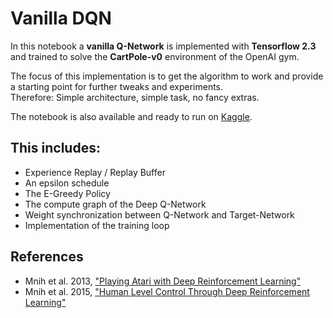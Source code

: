 # Vanilla DQN

In this notebook a **vanilla Q-Network** is implemented with **Tensorflow 2.3** and trained to solve the **CartPole-v0** environment of the OpenAI gym.

The focus of this implementation is to get the algorithm to work and provide a starting point for further tweaks and experiments.    
Therefore: Simple architecture, simple task, no fancy extras.

The notebook is also available and ready to run on [Kaggle](https://www.kaggle.comvanilla-dqn-cartpole-tensorflow-2-3).

## This includes:
* Experience Replay / Replay Buffer
* An epsilon schedule
* The E-Greedy Policy
* The compute graph of the Deep Q-Network
* Weight synchronization between Q-Network and Target-Network
* Implementation of the training loop

## References

* Mnih et al. 2013, ["Playing Atari with Deep Reinforcement Learning"](https://arxiv.org/abs/1312.5602)
* Mnih et al. 2015, ["Human Level Control Through Deep Reinforcement Learning"](https://deepmind.com/research/publications/human-level-control-through-deep-reinforcement-learning)
